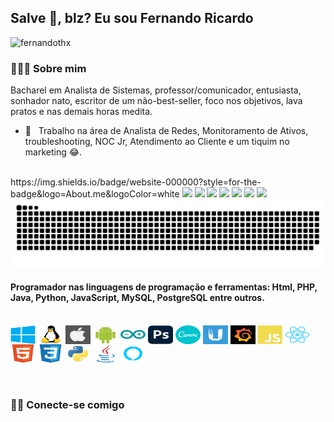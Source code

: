 <h2> Salve 👋, blz? Eu sou Fernando Ricardo</h2>
<p align="left"> <img src="https://komarev.com/ghpvc/?username=fernandothx" alt="fernandothx"/> 
</p>
<h3> 👨🏻‍💻 Sobre mim </h3>

Bacharel em Analista de Sistemas, professor/comunicador, entusiasta, sonhador nato, escritor de um não-best-seller, foco nos objetivos, lava pratos e nas demais horas medita. 

- 💼 &nbsp; Trabalho na área de Analista de Redes, Monitoramento de Ativos, troubleshooting, NOC Jr,  Atendimento ao Cliente e um tiquim no marketing 😂.
<br>

<div> 
  https://img.shields.io/badge/website-000000?style=for-the-badge&logo=About.me&logoColor=white
  <a href="https://linktr.ee/nandothx" target="_blank"><img src="https://img.shields.io/badge/website-000000?style=for-the-badge&logo=About.me&logoColor=white" target="_blank"></a>
  <a href="https://wa.me/5538998397896" target="_blank"><img src="https://img.shields.io/badge/WhatsApp-25D366?style=for-the-badge&logo=WhatsApp&logoColor=white" target="_blank"></a>
  <a href="https://www.youtube.com/channel/UCjW7C6-j_-kSC0TRBWklHvw" target="_blank"><img src="https://img.shields.io/badge/YouTube-FF0000?style=for-the-badge&logo=youtube&logoColor=white" target="_blank"></a>
  <a href="https://www.instagram.com/nandothx/" target="_blank"><img src="https://img.shields.io/badge/-Instagram-%23E4405F?style=for-the-badge&logo=instagram&logoColor=white" target="_blank"></a>
 <a href="https://discord.com/channels/fernandothx#1526" target="_blank"><img src="https://img.shields.io/badge/Discord-7289DA?style=for-the-badge&logo=discord&logoColor=white" target="_blank"></a> 
  <a href = "mailto:fernandothx@gmail.com"><img src="https://img.shields.io/badge/-Gmail-%23333?style=for-the-badge&logo=gmail&logoColor=white" target="_blank"></a>
  <a href="https://www.linkedin.com/in/fernando-ricardo/" target="_blank"><img src="https://img.shields.io/badge/-LinkedIn-%230077B5?style=for-the-badge&logo=linkedin&logoColor=white" target="_blank"></a> 
 <picture>
  <source
    media="(prefers-color-scheme: dark)"
    srcset="https://raw.githubusercontent.com/platane/snk/output/github-contribution-grid-snake-dark.svg"
  />
  <source
    media="(prefers-color-scheme: light)"
    srcset="https://raw.githubusercontent.com/platane/snk/output/github-contribution-grid-snake.svg"
  />
  <img
    alt="github contribution grid snake animation"
    src="https://raw.githubusercontent.com/platane/snk/output/github-contribution-grid-snake.svg"
  />
</picture>

 <h4> Programador nas linguagens de programação e ferramentas: Html, PHP, Java, Python, JavaScript, MySQL, PostgreSQL entre outros.</h4>
<div style="display: inline_block"><br>
  <img align="center" alt="Windows" height="30" width="40" src="https://github.com/devicons/devicon/blob/master/icons/windows8/windows8-original.svg">
  <img align="center" alt="Linux" height="30" width="40" src="https://github.com/devicons/devicon/blob/master/icons/linux/linux-original.svg">
  <img align="center" alt="MAC" height="30" width="40" src="https://github.com/edent/SuperTinyIcons/blob/master/images/svg/apple.svg">
  <img align="center" alt="Android" height="30" width="40" src="https://github.com/devicons/devicon/blob/master/icons/android/android-original.svg">
  <img align="center" alt="Arduino" height="30" width="40" src="https://github.com/devicons/devicon/blob/master/icons/arduino/arduino-original.svg">
  <img align="center" alt="Photoshop" height="30" width="40" src="https://github.com/devicons/devicon/blob/master/icons/photoshop/photoshop-plain.svg"> 
  <img align="center" alt="Canva" height="30" width="40" src="https://github.com/devicons/devicon/blob/master/icons/canva/canva-original.svg"> 
  <img align="center" alt="Ubiquiti" height="30" width="40" src="https://github.com/edent/SuperTinyIcons/blob/master/images/svg/ubiquiti.svg">  
  <img align="center" alt="Grafana" height="30" width="40" src="https://github.com/edent/SuperTinyIcons/blob/master/images/svg/grafana.svg">  
  <img align="center" alt="Js" height="30" width="40" src="https://raw.githubusercontent.com/devicons/devicon/master/icons/javascript/javascript-plain.svg">
  <img align="center" alt="React" height="30" width="40" src="https://raw.githubusercontent.com/devicons/devicon/master/icons/react/react-original.svg">
  <img align="center" alt="HTML" height="30" width="40" src="https://raw.githubusercontent.com/devicons/devicon/master/icons/html5/html5-original.svg">
  <img align="center" alt="CSS" height="30" width="40" src="https://raw.githubusercontent.com/devicons/devicon/master/icons/css3/css3-original.svg">
  <img align="center" alt="Python" height="30" width="40" src="https://raw.githubusercontent.com/devicons/devicon/master/icons/python/python-original.svg">
  <img align="center" alt="Java" height="30" width="40" src="https://github.com/devicons/devicon/blob/master/icons/java/java-original.svg">
  <img align="center" alt="Alexa" height="30" width="40" src="https://github.com/edent/SuperTinyIcons/blob/master/images/svg/amazon_alexa.svg">
</div>
  <br><br>
<h3> 🤝🏻 Conecte-se comigo </h3>
 
</div>
